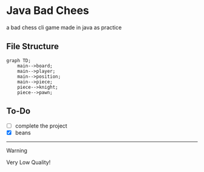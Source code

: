 # Java Bad Chees
a bad chess cli game made in java as practice

## File Structure

```mermaid
graph TD;
    main-->board;
    main-->player;
    main-->position;
    main-->piece;
    piece-->knight;
    piece-->pawn;
```

## To-Do

- [ ] complete the project
- [x] beans
___

> [!WARNING]
> Very Low Quality!
